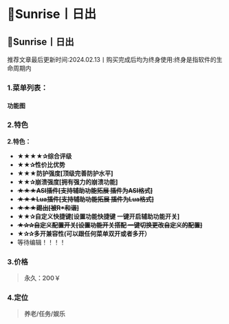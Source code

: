# 🌄Sunrise丨日出

## 🌄Sunrise丨日出

推荐文章最后更新时间:2024.02.13丨购买完成后均为终身使用:终身是指软件的生命周期内

### **1.菜单列表：** <a href="#id-1.-cai-dan-lie-biao" id="id-1.-cai-dan-lie-biao"></a>

#### **功能图** <a href="#gong-neng-tu" id="gong-neng-tu"></a>

### **2.特色** <a href="#id-2.-te-se" id="id-2.-te-se"></a>

**2.特色：**

* **★★★★✰综合评级**
* **★★✰性价比优势**
* **★★★防护强度\[顶级完善防护水平]**
* **★★✰崩溃强度\[拥有强力的崩溃功能]**
* ~~**★★★ASI插件\[支持辅助功能拓展 插件为ASI格式]**~~
* ~~**★★★Lua插件\[支持辅助功能拓展 插件为Lua格式]**~~
* ~~**★★★踢出\[被R\*和谐]**~~
* **★★✰自定义快捷键\[设置功能快捷键 一键开启辅助功能开关]**
* ~~**★✰✰自定义配置开关\[设置功能开关搭配 一键切换更改自定义的配置]**~~
* **★✰✰多开兼容性(可以跟任何菜单双开或者多开）**
* 等待编辑！！！！

### **3.价格** <a href="#id-3.-jia-ge" id="id-3.-jia-ge"></a>

> **永久：200￥**

### **4.定位** <a href="#id-4.-ding-wei" id="id-4.-ding-wei"></a>

> **养老/任务/娱乐**
